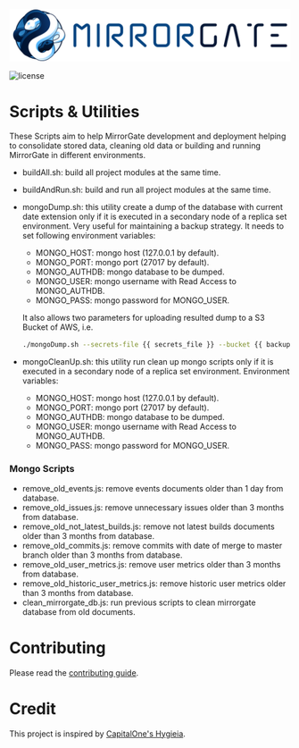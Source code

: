 ![MirrorGate](../mirrorgate-docs/src/assets/img/logo.png)

![license](https://img.shields.io/github/license/BBVA/mirrorgate.svg)

# Scripts & Utilities

These Scripts aim to help MirrorGate development and deployment helping to consolidate stored data, cleaning old data or building and running MirrorGate in different environments.

* buildAll.sh: build all project modules at the same time.
* buildAndRun.sh: build and run all project modules at the same time.
* mongoDump.sh: this utility create a dump of the database with current date extension only if it is executed in a secondary node of a replica set environment. Very useful for maintaining a backup strategy. It needs to set following environment variables:
  *  MONGO_HOST: mongo host (127.0.0.1 by default).
  *  MONGO_PORT: mongo port (27017 by default).
  *  MONGO_AUTHDB: mongo database to be dumped.
  *  MONGO_USER: mongo username with Read Access to MONGO_AUTHDB.
  *  MONGO_PASS: mongo password for MONGO_USER.

  It also allows two parameters for uploading resulted dump to a S3 Bucket of AWS, i.e.

  ```sh
  ./mongoDump.sh --secrets-file {{ secrets_file }} --bucket {{ backups_bucket }}
  ```
* mongoCleanUp.sh: this utility run clean up mongo scripts only if it is executed in a secondary node of a replica set environment. Environment variables:
  *  MONGO_HOST: mongo host (127.0.0.1 by default).
  *  MONGO_PORT: mongo port (27017 by default).
  *  MONGO_AUTHDB: mongo database to be dumped.
  *  MONGO_USER: mongo username with Read Access to MONGO_AUTHDB.
  *  MONGO_PASS: mongo password for MONGO_USER.

### Mongo Scripts

* remove_old_events.js: remove events documents older than 1 day from database.
* remove_old_issues.js: remove unnecessary issues older than 3 months from database.
* remove_old_not_latest_builds.js: remove not latest builds documents older than 3 months from database.
* remove_old_commits.js: remove commits with date of merge to master branch older than 3 months from database.
* remove_old_user_metrics.js: remove user metrics older than 3 months from database.
* remove_old_historic_user_metrics.js: remove historic user metrics older than 3 months from database.
* clean_mirrorgate_db.js: run previous scripts to clean mirrorgate database from old documents.

# Contributing

Please read the [contributing guide](../CONTRIBUTING.md).

# Credit

This project is inspired by [CapitalOne's Hygieia](https://github.com/capitalone/Hygieia).
